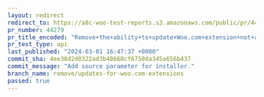 ```yaml
---
layout: redirect
redirect_to: https://a8c-woo-test-reports.s3.amazonaws.com/public/pr/44279/api/index.html
pr_number: 44279
pr_title_encoded: "Remove+the+ability+to+update+Woo.com+extension+not+available+in+WP.org+plugin+directory"
pr_test_type: api
last_published: "2024-03-01 16:47:37 +0000"
commit_sha: 4ee30d2d0322ad3b48668cf6750da345a656b437
commit_message: "Add source parameter for installer."
branch_name: remove/updates-for-woo.com-extensions
passed: true
---
```

